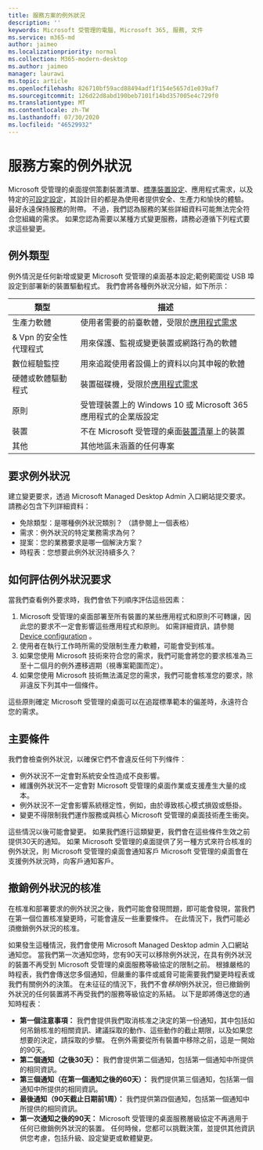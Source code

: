```yaml
---
title: 服務方案的例外狀況
description: ''
keywords: Microsoft 受管理的電腦, Microsoft 365, 服務, 文件
ms.service: m365-md
author: jaimeo
ms.localizationpriority: normal
ms.collection: M365-modern-desktop
ms.author: jaimeo
manager: laurawi
ms.topic: article
ms.openlocfilehash: 826710bf59acd88494adf1f154e5657d1e039af7
ms.sourcegitcommit: 126d22d8abd190beb7101f14bd357005e4c729f0
ms.translationtype: MT
ms.contentlocale: zh-TW
ms.lasthandoff: 07/30/2020
ms.locfileid: "46529932"
---
```

# <a name="exceptions-to-the-service-plan"></a>服務方案的例外狀況

Microsoft 受管理的桌面提供策劃裝置清單、[標準裝置設定](device-policies.md)、應用程式需求，以及特定的[可設定設定](../working-with-managed-desktop/config-setting-overview.md)，其設計目的都是為使用者提供安全、生產力和愉快的體驗。 最好永遠保持服務的附帶。 不過，我們認為服務的某些詳細資料可能無法完全符合您組織的需求。 如果您認為需要以某種方式變更服務，請務必遵循下列程式要求這些變更。
 
## <a name="types-of-exceptions"></a>例外類型

例外情況是任何新增或變更 Microsoft 受管理的桌面基本設定;範例範圍從 USB 埠設定到部署新的裝置驅動程式。 我們會將各種例外狀況分組，如下所示：

|類型  |描述  |
|---------|---------|
|生產力軟體     |  使用者需要的前臺軟體，受限於[應用程式需求](mmd-app-requirements.md)       |
|& Vpn 的安全性代理程式     |  用來保護、監視或變更裝置或網路行為的軟體       |
|數位經驗監控     |  用來追蹤使用者設備上的資料以向其申報的軟體       |
|硬體或軟體驅動程式     |   裝置磁碟機，受限於[應用程式需求](mmd-app-requirements.md)      |
|原則     | 受管理裝置上的 Windows 10 或 Microsoft 365 應用程式的企業版設定        |
|裝置     | 不在 Microsoft 受管理的桌面[裝置清單](device-list.md)上的裝置        |
|其他     |  其他地區未涵蓋的任何專案       |
 
## <a name="request-an-exception"></a>要求例外狀況

建立變更要求，透過 Microsoft Managed Desktop Admin 入口網站提交要求。 請務必包含下列詳細資料：

-   免除類型：是哪種例外狀況類別？ （請參閱上一個表格）
-   需求：例外狀況的特定業務需求為何？
-   提案：您的業務要求是哪一個解決方案？
-   時程表：您想要此例外狀況持續多久？ 

## <a name="how-we-assess-an-exception-request"></a>如何評估例外狀況要求

當我們查看例外要求時，我們會依下列順序評估這些因素：
 
1.  Microsoft 受管理的桌面部署至所有裝置的某些應用程式和原則不可轉讓，因此您的要求不一定會影響這些應用程式和原則。 如需詳細資訊，請參閱[Device configuration](device-policies.md) 。
2.  使用者在執行工作時所需的受限制生產力軟體，可能會受到核准。 
3.  如果您使用 Microsoft 技術來符合您的需求，我們可能會將您的要求核准為三至十二個月的例外遷移週期（視專案範圍而定）。
4.  如果您使用 Microsoft 技術無法滿足您的需求，我們可能會核准您的要求，除非違反下列其中一個條件。  

這些原則確定 Microsoft 受管理的桌面可以在追蹤標準範本的偏差時，永遠符合您的需求。 

## <a name="key-conditions"></a>主要條件

我們會檢查例外狀況，以確保它們不會違反任何下列條件：

-   例外狀況不一定會對系統安全性造成不良影響。 
-   維護例外狀況不一定會對 Microsoft 受管理的桌面作業或支援產生大量的成本。
-   例外狀況不一定會影響系統穩定性，例如，由於導致核心模式損毀或懸掛。
-   變更不得限制我們運作服務或與核心 Microsoft 受管理的桌面技術產生衝突。

這些情況以後可能會變更。 如果我們進行這類變更，我們會在這些條件生效之前提供30天的通知。  如果 Microsoft 受管理的桌面提供了另一種方式來符合核准的例外狀況，則 Microsoft 受管理的桌面會通知客戶 Microsoft 受管理的桌面會在支援例外狀況時，向客戶通知客戶。 

## <a name="revoking-approval-for-an-exception"></a>撤銷例外狀況的核准

在核准和部署要求的例外狀況之後，我們可能會發現問題，即可能會發現，當我們在第一個位置核准變更時，可能會違反一些重要條件。 在此情況下，我們可能必須撤銷例外狀況的核准。
 
如果發生這種情況，我們會使用 Microsoft Managed Desktop admin 入口網站通知您。 當我們第一次通知您時，您有90天可以移除例外狀況，在具有例外狀況的裝置不再受到 Microsoft 受管理的桌面服務等級協定的限制之前。 根據嚴格的時程表，我們會傳送您多個通知，但嚴重的事件或威脅可能需要我們變更時程表或我們有關例外的決策。 在未征征的情況下，我們不會*移除*例外狀況，但已撤銷例外狀況的任何裝置將不再受我們的服務等級協定的系結。 以下是即將傳送您的通知時程表：

- **第一個注意事項：** 我們會提供我們取消核准之決定的第一份通知，其中包括如何吊銷核准的相關資訊、建議採取的動作、這些動作的截止期限，以及如果您想要的決定，請採取的步驟。 在例外需要從所有裝置中移除之前，這是一開始的90天。 
- **第二個通知（之後30天）：** 我們會提供第二個通知，包括第一個通知中所提供的相同資訊。 
- **第三個通知（在第一個通知之後的60天）：** 我們提供第三個通知，包括第一個通知中所提供的相同資訊。 
- **最後通知（90天截止日期前1周）：** 我們提供第四個通知，包括第一個通知中所提供的相同資訊。
- **第一次通知之後的90天：** Microsoft 受管理的桌面服務層級協定不再適用于任何已撤銷例外狀況的裝置。 任何時候，您都可以挑戰決策，並提供其他資訊供您考慮，包括升級、設定變更或軟體變更。 


